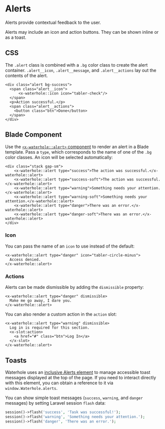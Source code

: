 # Alerts
Alerts provide contextual feedback to the user.

Alerts may include an icon and action buttons. They can be shown inline or as a toast.

## CSS
The `.alert` class is combined with a `.bg` color class to create the alert container. `.alert__icon`, `.alert__message`, and `.alert__actions` lay out the contents of the alert.

```blade render
<div class="alert bg-success">
  <span class="alert__icon">
      <x-waterhole::icon icon="tabler-check"/>
  </span>
  <p>Action successful.</p>
  <span class="alert__actions">
    <button class="btn">Done</button>
  </span>
</div>
```

## Blade Component
Use the [`<x-waterhole::alert>` component](https://waterhole.dev/docs/references/Waterhole/View/Components/Alert.php) to render an alert in a Blade template. Pass a `type`, which corresponds to the name of one of the `.bg` color classes. An icon will be selected automatically:

```blade render
<div class="stack gap-sm">
    <x-waterhole::alert type="success">The action was successful.</x-waterhole::alert>
    <x-waterhole::alert type="success-soft">The action was successful.</x-waterhole::alert>
    <x-waterhole::alert type="warning">Something needs your attention.</x-waterhole::alert>
    <x-waterhole::alert type="warning-soft">Something needs your attention.</x-waterhole::alert>
    <x-waterhole::alert type="danger">There was an error.</x-waterhole::alert>
    <x-waterhole::alert type="danger-soft">There was an error.</x-waterhole::alert>
</div>
```

### Icon
You can pass the name of an `icon` to use instead of the default:

```blade render
<x-waterhole::alert type="danger" icon="tabler-circle-minus">
  Access denied.
</x-waterhole::alert>
```

### Actions
Alerts can be made dismissible by adding the `dismissible` property:

```blade render
<x-waterhole::alert type="danger" dismissible>
  Make me go away, I dare you.
</x-waterhole::alert>
```

You can also render a custom action in the `action` slot:

```blade render
<x-waterhole::alert type="warning" dismissible>
  Log in is required for this section.
  <x-slot:action>
    <a href="#" class="btn">Log In</a>
  </x-slot>
</x-waterhole::alert>
```

## Toasts
Waterhole uses an [inclusive Alerts element](https://github.com/tobyzerner/inclusive-elements/tree/master/src/alerts) to manage accessible toast messages displayed at the top of the page. If you need to interact directly with this element, you can obtain a reference to it via `window.Waterhole.alerts`.

You can show simple toast messages (`success`, `warning`, and `danger` messages) by setting Laravel session `flash` data:

```php
session()->flash('success', 'Task was successful!');
session()->flash('warning', 'Something needs your attention.');
session()->flash('danger', 'There was an error.');
```
